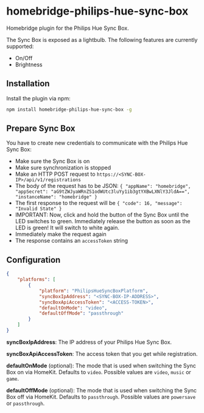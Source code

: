# homebridge-philips-hue-sync-box

Homebridge plugin for the Philips Hue Sync Box. 

The Sync Box is exposed as a lightbulb. The following features are currently supported:
* On/Off
* Brightness

## Installation

Install the plugin via npm:

```bash
npm install homebridge-philips-hue-sync-box -g
```

## Prepare Sync Box

You have to create new credentials to communicate with the Philips Hue Sync Box:
* Make sure the Sync Box is on
* Make sure synchronization is stopped
* Make an HTTP POST request to `https://<SYNC-BOX-IP>/api/v1/registrations`
* The body of the request has to be JSON: `{ "appName": "homebridge", "appSecret": "aG9tZWJyaWRnZS1odWUtc3luYy1ib3gtYXBwLXNlY3JldA==", "instanceName": "homebridge" }`
* The first response to the request will be `{ "code": 16, "message": "Invalid State" }`
* IMPORTANT: Now, click and hold the button of the Sync Box until the LED switches to green. Immediately release the button as soon as the LED is green! It will switch to white again.
* Immediately make the request again
* The response contains an `accessToken` string

## Configuration

```json
{
    "platforms": [
        {
            "platform": "PhilipsHueSyncBoxPlatform",
            "syncBoxIpAddress": "<SYNC-BOX-IP-ADDRESS>",
            "syncBoxApiAccessToken": "<ACCESS-TOKEN>",
            "defaultOnMode": "video",
            "defaultOffMode": "passthrough"
        }
    ]
}
```

**syncBoxIpAddress**: The IP address of your Philips Hue Sync Box.

**syncBoxApiAccessToken**: The access token that you get while registration.

**defaultOnMode** (optional): The mode that is used when switching the Sync Box on via HomeKit. Defaults to `video`. Possible values are `video`, `music` or `game`.

**defaultOffMode** (optional): The mode that is used when switching the Sync Box off via HomeKit. Defaults to `passthrough`. Possible values are `powersave` or `passthrough`.

